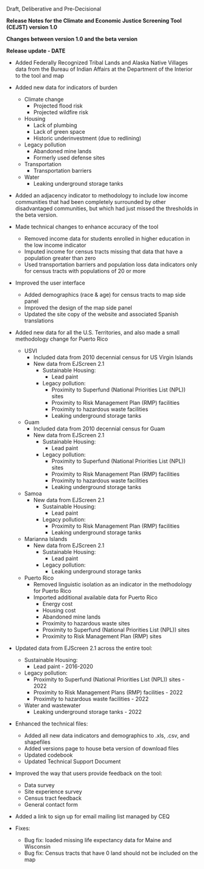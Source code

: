 Draft, Deliberative and Pre-Decisional

**Release Notes for the Climate and Economic Justice Screening Tool (CEJST) version 1.0**

**Changes between version 1.0 and the beta version**

**Release update - DATE**

- Added Federally Recognized Tribal Lands and Alaska Native Villages data from the Bureau of Indian Affairs at the Department of the Interior to the tool and map
- Added new data for indicators of burden
  - Climate change
    - Projected flood risk
    - Projected wildfire risk
  - Housing
    - Lack of plumbing
    - Lack of green space
    - Historic underinvestment (due to redlining)
  - Legacy pollution
    - Abandoned mine lands
    - Formerly used defense sites
  - Transportation
    - Transportation barriers
  - Water
    - Leaking underground storage tanks
- Added an adjacency indicator to methodology to include low income communities that had been completely surrounded by other disadvantaged communities, but which had just missed the thresholds in the beta version.
- Made technical changes to enhance accuracy of the tool
  - Removed income data for students enrolled in higher education in the low income indicator
  - Imputed income for census tracts missing that data that have a population greater than zero
  - Used transportation barriers and population loss data indicators only for census tracts with populations of 20 or more

- Improved the user interface
  - Added demographics (race & age) for census tracts to map side panel
  - Improved the design of the map side panel
  - Updated the site copy of the website and associated Spanish translations

- Added new data for all the U.S. Territories, and also made a small methodology change for Puerto Rico
  - USVI
    - Included data from 2010 decennial census for US Virgin Islands
    - New data from EJScreen 2.1
      - Sustainable Housing:
        - Lead paint
      - Legacy pollution:
        - Proximity to Superfund (National Priorities List (NPL)) sites
        - Proximity to Risk Management Plan (RMP) facilities
        - Proximity to hazardous waste facilities
        - Leaking underground storage tanks
  - Guam
    - Included data from 2010 decennial census for Guam
    - New data from EJScreen 2.1
      - Sustainable Housing:
        - Lead paint
      - Legacy pollution:
        - Proximity to Superfund (National Priorities List (NPL)) sites
        - Proximity to Risk Management Plan (RMP) facilities
        - Proximity to hazardous waste facilities
        - Leaking underground storage tanks
  - Samoa
    - New data from EJScreen 2.1
      - Sustainable Housing:
        - Lead paint
      - Legacy pollution:
        - Proximity to Risk Management Plan (RMP) facilities
        - Leaking underground storage tanks
  - Marianna Islands
    - New data from EJScreen 2.1
      - Sustainable Housing:
        - Lead paint
      - Legacy pollution:
        - Leaking underground storage tanks
  - Puerto Rico
    - Removed linguistic isolation as an indicator in the methodology for Puerto Rico
    - Imported additional available data for Puerto Rico
      - Energy cost
      - Housing cost
      - Abandoned mine lands
      - Proximity to hazardous waste sites
      - Proximity to Superfund (National Priorities List (NPL)) sites
      - Proximity to Risk Management Plan (RMP) sites
- Updated data from EJScreen 2.1 across the entire tool:
  - Sustainable Housing:
    - Lead paint - 2016-2020
  - Legacy pollution:
    - Proximity to Superfund (National Priorities List (NPL)) sites - 2022
    - Proximity to Risk Management Plans (RMP) facilities - 2022
    - Proximity to hazardous waste facilities - 2022
  - Water and wastewater
    - Leaking underground storage tanks - 2022

- Enhanced the technical files:
  - Added all new data indicators and demographics to .xls, .csv, and shapefiles
  - Added versions page to house beta version of download files
  - Updated codebook
  - Updated Technical Support Document

- Improved the way that users provide feedback on the tool:
  - Data survey
  - Site experience survey
  - Census tract feedback
  - General contact form
- Added a link to sign up for email mailing list managed by CEQ
- Fixes:

  - Bug fix: loaded missing life expectancy data for Maine and Wisconsin
  - Bug fix: Census tracts that have 0 land should not be included on the map
